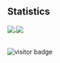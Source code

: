 ## Statistics
<a href="https://github.com/demirkolak0/demirkolak0">
  <img align="center" src="https://github-readme-stats.vercel.app/api?username=demirkolak0&count_private=true&show_icons=true&theme=tokyonight" />
</a>
<a href="https://github.com/demirkolak0/demirkolak0">
  <img align="center" src="https://github-readme-stats.vercel.app/api/top-langs/?username=demirkolak0&layout=compact&theme=tokyonight&langs_count=8" />
</a>

<br />
<br />
<br />

<img src="https://visitor-badge.laobi.icu/badge?page_id=demirkolak0.demirkolak0" alt="visitor badge"/>
